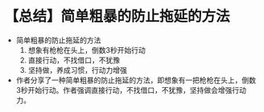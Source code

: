 # 【总结】简单粗暴的防止拖延的方法

-   简单粗暴的防止拖延的方法
    1.  想象有枪枪在头上，倒数3秒开始行动
    2.  直接行动，不找借口，不犹豫
    3.  坚持做，养成习惯，行动力增强
-   作者分享了一种简单粗暴的防止拖延的方法，即想象有一把枪枪在头上，倒数3秒开始行动。作者强调直接行动，不找借口，不犹豫，坚持做会增强行动力。